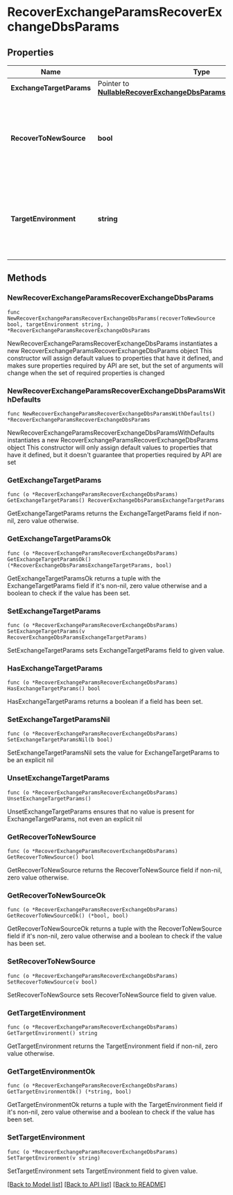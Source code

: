 # RecoverExchangeParamsRecoverExchangeDbsParams

## Properties

Name | Type | Description | Notes
------------ | ------------- | ------------- | -------------
**ExchangeTargetParams** | Pointer to [**NullableRecoverExchangeDbsParamsExchangeTargetParams**](RecoverExchangeDbsParamsExchangeTargetParams.md) |  | [optional] 
**RecoverToNewSource** | **bool** | Specifies the parameter whether the recovery should be performed to a new or an existing target. | 
**TargetEnvironment** | **string** | Specifies the environment of the recovery target. The corresponding params below must be filled out. | 

## Methods

### NewRecoverExchangeParamsRecoverExchangeDbsParams

`func NewRecoverExchangeParamsRecoverExchangeDbsParams(recoverToNewSource bool, targetEnvironment string, ) *RecoverExchangeParamsRecoverExchangeDbsParams`

NewRecoverExchangeParamsRecoverExchangeDbsParams instantiates a new RecoverExchangeParamsRecoverExchangeDbsParams object
This constructor will assign default values to properties that have it defined,
and makes sure properties required by API are set, but the set of arguments
will change when the set of required properties is changed

### NewRecoverExchangeParamsRecoverExchangeDbsParamsWithDefaults

`func NewRecoverExchangeParamsRecoverExchangeDbsParamsWithDefaults() *RecoverExchangeParamsRecoverExchangeDbsParams`

NewRecoverExchangeParamsRecoverExchangeDbsParamsWithDefaults instantiates a new RecoverExchangeParamsRecoverExchangeDbsParams object
This constructor will only assign default values to properties that have it defined,
but it doesn't guarantee that properties required by API are set

### GetExchangeTargetParams

`func (o *RecoverExchangeParamsRecoverExchangeDbsParams) GetExchangeTargetParams() RecoverExchangeDbsParamsExchangeTargetParams`

GetExchangeTargetParams returns the ExchangeTargetParams field if non-nil, zero value otherwise.

### GetExchangeTargetParamsOk

`func (o *RecoverExchangeParamsRecoverExchangeDbsParams) GetExchangeTargetParamsOk() (*RecoverExchangeDbsParamsExchangeTargetParams, bool)`

GetExchangeTargetParamsOk returns a tuple with the ExchangeTargetParams field if it's non-nil, zero value otherwise
and a boolean to check if the value has been set.

### SetExchangeTargetParams

`func (o *RecoverExchangeParamsRecoverExchangeDbsParams) SetExchangeTargetParams(v RecoverExchangeDbsParamsExchangeTargetParams)`

SetExchangeTargetParams sets ExchangeTargetParams field to given value.

### HasExchangeTargetParams

`func (o *RecoverExchangeParamsRecoverExchangeDbsParams) HasExchangeTargetParams() bool`

HasExchangeTargetParams returns a boolean if a field has been set.

### SetExchangeTargetParamsNil

`func (o *RecoverExchangeParamsRecoverExchangeDbsParams) SetExchangeTargetParamsNil(b bool)`

 SetExchangeTargetParamsNil sets the value for ExchangeTargetParams to be an explicit nil

### UnsetExchangeTargetParams
`func (o *RecoverExchangeParamsRecoverExchangeDbsParams) UnsetExchangeTargetParams()`

UnsetExchangeTargetParams ensures that no value is present for ExchangeTargetParams, not even an explicit nil
### GetRecoverToNewSource

`func (o *RecoverExchangeParamsRecoverExchangeDbsParams) GetRecoverToNewSource() bool`

GetRecoverToNewSource returns the RecoverToNewSource field if non-nil, zero value otherwise.

### GetRecoverToNewSourceOk

`func (o *RecoverExchangeParamsRecoverExchangeDbsParams) GetRecoverToNewSourceOk() (*bool, bool)`

GetRecoverToNewSourceOk returns a tuple with the RecoverToNewSource field if it's non-nil, zero value otherwise
and a boolean to check if the value has been set.

### SetRecoverToNewSource

`func (o *RecoverExchangeParamsRecoverExchangeDbsParams) SetRecoverToNewSource(v bool)`

SetRecoverToNewSource sets RecoverToNewSource field to given value.


### GetTargetEnvironment

`func (o *RecoverExchangeParamsRecoverExchangeDbsParams) GetTargetEnvironment() string`

GetTargetEnvironment returns the TargetEnvironment field if non-nil, zero value otherwise.

### GetTargetEnvironmentOk

`func (o *RecoverExchangeParamsRecoverExchangeDbsParams) GetTargetEnvironmentOk() (*string, bool)`

GetTargetEnvironmentOk returns a tuple with the TargetEnvironment field if it's non-nil, zero value otherwise
and a boolean to check if the value has been set.

### SetTargetEnvironment

`func (o *RecoverExchangeParamsRecoverExchangeDbsParams) SetTargetEnvironment(v string)`

SetTargetEnvironment sets TargetEnvironment field to given value.



[[Back to Model list]](../README.md#documentation-for-models) [[Back to API list]](../README.md#documentation-for-api-endpoints) [[Back to README]](../README.md)


